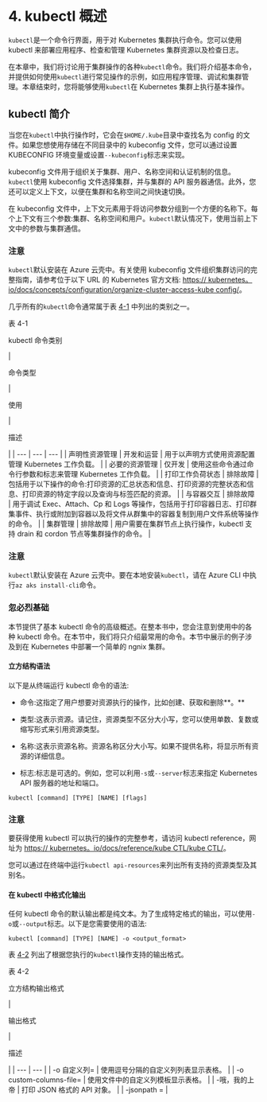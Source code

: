 # 4\. kubectl 概述

`kubectl`是一个命令行界面，用于对 Kubernetes 集群执行命令。您可以使用 kubectl 来部署应用程序、检查和管理 Kubernetes 集群资源以及检查日志。

在本章中，我们将讨论用于集群操作的各种`kubectl`命令。我们将介绍基本命令，并提供如何使用`kubectl`进行常见操作的示例，如应用程序管理、调试和集群管理。本章结束时，您将能够使用`kubectl`在 Kubernetes 集群上执行基本操作。

## kubectl 简介

当您在`kubectl`中执行操作时，它会在`$HOME/.kube`目录中查找名为 config 的文件。如果您想使用存储在不同目录中的 kubeconfig 文件，您可以通过设置 KUBECONFIG 环境变量或设置`--kubeconfig`标志来实现。

kubeconfig 文件用于组织关于集群、用户、名称空间和认证机制的信息。`kubectl`使用 kubeconfig 文件选择集群，并与集群的 API 服务器通信。此外，您还可以定义上下文，以便在集群和名称空间之间快速切换。

在 kubeconfig 文件中，上下文元素用于将访问参数分组到一个方便的名称下。每个上下文有三个参数:集群、名称空间和用户。`kubectl`默认情况下，使用当前上下文中的参数与集群通信。

### 注意

`kubectl`默认安装在 Azure 云壳中。有关使用 kubeconfig 文件组织集群访问的完整指南，请参考位于以下 URL 的 Kubernetes 官方文档: [https:// kubernetes。io/docs/concepts/configuration/organize-cluster-access-kube config/](https://kubernetes.io/docs/concepts/configuration/organize-cluster-access-kubeconfig/)。

几乎所有的`kubectl`命令通常属于表 [4-1](#Tab1) 中列出的类别之一。

表 4-1

kubectl 命令类别

<colgroup><col class="tcol1 align-left"> <col class="tcol2 align-left"> <col class="tcol3 align-left"></colgroup> 
| 

命令类型

 | 

使用

 | 

描述

 |
| --- | --- | --- |
| 声明性资源管理 | 开发和运营 | 用于以声明方式使用资源配置管理 Kubernetes 工作负载。 |
| 必要的资源管理 | 仅开发 | 使用这些命令通过命令行参数和标志来管理 Kubernetes 工作负载。 |
| 打印工作负荷状态 | 排除故障 | 包括用于以下操作的命令:打印资源的汇总状态和信息、打印资源的完整状态和信息、打印资源的特定字段以及查询与标签匹配的资源。 |
| 与容器交互 | 排除故障 | 用于调试 Exec、Attach、Cp 和 Logs 等操作，包括用于打印容器日志、打印群集事件、执行或附加到容器以及将文件从群集中的容器复制到用户文件系统等操作的命令。 |
| 集群管理 | 排除故障 | 用户需要在集群节点上执行操作，kubectl 支持 drain 和 cordon 节点等集群操作的命令。 |

### 注意

`kubectl`默认安装在 Azure 云壳中。要在本地安装`kubectl`，请在 Azure CLI 中执行`az aks install-cli`命令。

### 忽必烈基础

本节提供了基本 kubectl 命令的高级概述。在整本书中，您会注意到使用中的各种 kubectl 命令。在本节中，我们将只介绍最常用的命令。本节中展示的例子涉及到在 Kubernetes 中部署一个简单的 ngnix 集群。

#### 立方结构语法

以下是从终端运行 kubectl 命令的语法:

*   命令:这指定了用户想要对资源执行的操作，比如创建、获取和删除**。**

*   类型:这表示资源。请记住，资源类型不区分大小写，您可以使用单数、复数或缩写形式来引用资源类型。

*   名称:这表示资源名称。资源名称区分大小写。如果不提供名称，将显示所有资源的详细信息。

*   标志:标志是可选的。例如，您可以利用`-s`或`--server`标志来指定 Kubernetes API 服务器的地址和端口。

```
kubectl [command] [TYPE] [NAME] [flags]

```

### 注意

要获得使用 kubectl 可以执行的操作的完整参考，请访问 kubectl reference，网址为 [https:// kubernetes。io/docs/reference/kube CTL/kube CTL/](https://kubernetes.io/docs/reference/kubectl/kubectl/)。

您可以通过在终端中运行`kubectl api-resources`来列出所有支持的资源类型及其别名。

#### 在 kubectl 中格式化输出

任何 kubectl 命令的默认输出都是纯文本。为了生成特定格式的输出，可以使用`-o`或`--output`标志。以下是您需要使用的语法:

```
kubectl [command] [TYPE] [NAME] -o <output_format>

```

表 [4-2](#Tab2) 列出了根据您执行的`kubectl`操作支持的输出格式。

表 4-2

立方结构输出格式

<colgroup><col class="tcol1 align-left"> <col class="tcol2 align-left"></colgroup> 
| 

输出格式

 | 

描述

 |
| --- | --- |
| -o 自定义列= | 使用逗号分隔的自定义列列表显示表格。 |
| -o custom-columns-file=<filename></filename> | 使用<filename>文件中的自定义列模板显示表格。</filename> |
| -哦，我的上帝 | 打印 JSON 格式的 API 对象。 |
| -jsonpath =<template></template> |